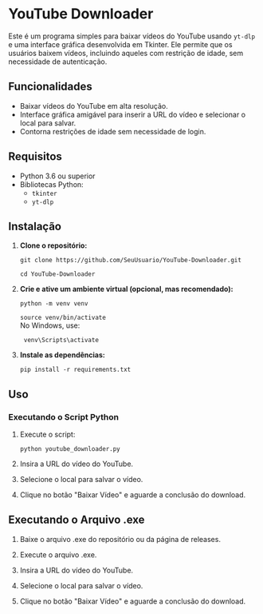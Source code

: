 # YouTube Downloader

Este é um programa simples para baixar vídeos do YouTube usando `yt-dlp` e uma interface gráfica desenvolvida em Tkinter. Ele permite que os usuários baixem vídeos, incluindo aqueles com restrição de idade, sem necessidade de autenticação.

## Funcionalidades

- Baixar vídeos do YouTube em alta resolução.
- Interface gráfica amigável para inserir a URL do vídeo e selecionar o local para salvar.
- Contorna restrições de idade sem necessidade de login.

## Requisitos

- Python 3.6 ou superior
- Bibliotecas Python:
  - `tkinter`
  - `yt-dlp`

## Instalação

1. **Clone o repositório:**


    ```git clone https://github.com/SeuUsuario/YouTube-Downloader.git```

   ```cd YouTube-Downloader ```

2. **Crie e ative um ambiente virtual (opcional, mas recomendado):**


    ```python -m venv venv```

    ```source venv/bin/activate```   
    No Windows, use:

    ``` venv\Scripts\activate```

3. **Instale as dependências:**


    ```pip install -r requirements.txt```

## Uso

### Executando o Script Python

1. Execute o script:


    ```python youtube_downloader.py```

2. Insira a URL do vídeo do YouTube.

3. Selecione o local para salvar o vídeo.

4. Clique no botão "Baixar Vídeo" e aguarde a conclusão do download.

## Executando o Arquivo .exe

1. Baixe o arquivo .exe do repositório ou da página de releases.

2. Execute o arquivo .exe.

3. Insira a URL do vídeo do YouTube.

4. Selecione o local para salvar o vídeo.

5. Clique no botão "Baixar Vídeo" e aguarde a conclusão do download.